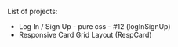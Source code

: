 List of projects:
- Log In / Sign Up - pure css - #12 (logInSignUp)
- Responsive Card Grid Layout (RespCard)